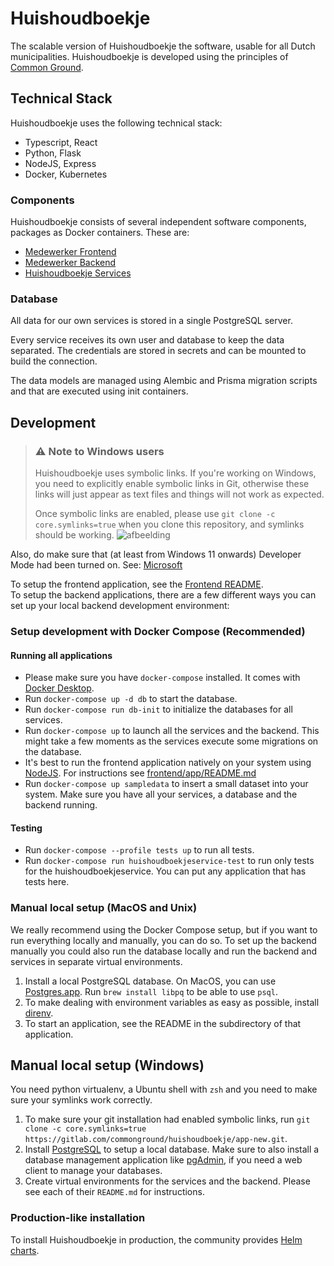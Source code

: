 # Huishoudboekje

The scalable version of Huishoudboekje the software, usable for all Dutch municipalities. Huishoudboekje is developed
using the principles of [Common Ground](https://commonground.nl).

## Technical Stack

Huishoudboekje uses the following technical stack:

- Typescript, React
- Python, Flask
- NodeJS, Express
- Docker, Kubernetes

### Components

Huishoudboekje consists of several independent software components, packages as Docker containers.
These are:

- [Medewerker Frontend](frontend/)
- [Medewerker Backend](backend/)
- [Huishoudboekje Services](services/)

### Database

All data for our own services is stored in a single PostgreSQL server.

Every service receives its own user and database to keep the data separated.
The credentials are stored in secrets and can be mounted to build the connection.

The data models are managed using Alembic and Prisma migration scripts and that are executed using init containers.

## Development

> ### ⚠️ Note to Windows users
> Huishoudboekje uses symbolic links. If you're working on Windows, you need to explicitly enable symbolic links in Git,
> otherwise these links will just appear as text files and things will not work as expected.
>
> Once symbolic links are enabled, please use `git clone -c core.symlinks=true` when you clone this repository, and
> symlinks should be working.
> ![afbeelding](https://gitlab.com/commonground/huishoudboekje/app-new/uploads/faccef92aea1ada494d3384de02103d8/afbeelding.png)

Also, do make sure that (at least from Windows 11 onwards) Developer Mode had been turned on. See: [Microsoft](https://learn.microsoft.com/en-us/windows/apps/get-started/enable-your-device-for-development)

To setup the frontend application, see the [Frontend README](./frontend/app/README.md). \
To setup the backend applications, there are a few different ways you can set up your local backend development
environment:

### Setup development with Docker Compose (Recommended)

#### Running all applications

- Please make sure you have `docker-compose` installed. It comes
  with [Docker Desktop](https://docs.docker.com/compose/install/).
- Run `docker-compose up -d db` to start the database.
- Run `docker-compose run db-init` to initialize the databases for all services.
- Run `docker-compose up` to launch all the services and the backend. This might take a few moments as the services
  execute some migrations on the database.
- It's best to run the frontend application natively on your system using [NodeJS](https://nodejs.org/nl/).
  For instructions see [frontend/app/README.md](./frontend/app/README.md)
- Run `docker-compose up sampledata` to insert a small dataset into your system. Make sure you have all your services, a
  database and the backend running.

#### Testing

- Run `docker-compose --profile tests up` to run all tests.
- Run `docker-compose run huishoudboekjeservice-test` to run only tests for the huishoudboekjeservice.
  You can put any application that has tests here.

### Manual local setup (MacOS and Unix)

We really recommend using the Docker Compose setup, but if you want to run everything locally and manually, you can do
so. To set up the backend manually you could also run the database locally and run the backend and services in separate
virtual environments.

1. Install a local PostgreSQL database.
   On MacOS, you can use [Postgres.app](https://postgresapp.com/). Run `brew install libpq` to be able to use `psql`.
1. To make dealing with environment variables as easy as possible, install [direnv](https://direnv.net/).
1. To start an application, see the README in the subdirectory of that application.

## Manual local setup (Windows)

You need python virtualenv, a Ubuntu shell with `zsh` and you need to make sure your symlinks work correctly.

1. To make sure your git installation had enabled symbolic links,
   run `git clone -c core.symlinks=true https://gitlab.com/commonground/huishoudboekje/app-new.git`.
1. Install [PostgreSQL](https://www.postgresql.org/download/windows/) to setup a local database. Make sure to also
   install a database management application like [pgAdmin](https://www.pgadmin.org/), if you need a web client to
   manage your databases.
1. Create virtual environments for the services and the backend. Please see each of their `README.md` for instructions.

### Production-like installation

To install Huishoudboekje in production, the community
provides [Helm charts](https://gitlab.com/commonground/huishoudboekje/helm-charts).

